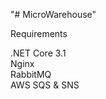 "# MicroWarehouse"<br/>


Requirements<br/>

.NET Core 3.1<br/>
Nginx<br/>
RabbitMQ<br/>
AWS SQS & SNS
